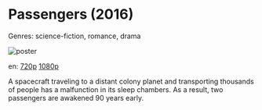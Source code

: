 # Passengers (2016)

Genres: science-fiction, romance, drama

![poster](http://image.tmdb.org/t/p/w500/7V7Ywv6Ribcl9dpe4g3XPf56cvL.jpg)

en:
  [720p](magnet:?xt=urn:btih:0CA260B68B386AFA40BD3C64FDA4FFBB7F0C97DA&tr=udp://glotorrents.pw:6969/announce&tr=udp://tracker.opentrackr.org:1337/announce&tr=udp://torrent.gresille.org:80/announce&tr=udp://tracker.openbittorrent.com:80&tr=udp://tracker.coppersurfer.tk:6969&tr=udp://tracker.leechers-paradise.org:6969&tr=udp://p4p.arenabg.ch:1337&tr=udp://tracker.internetwarriors.net:1337)
  [1080p](magnet:?xt=urn:btih:FFCDCB5312F25DB37034552849843981BD401C9D&tr=udp://glotorrents.pw:6969/announce&tr=udp://tracker.opentrackr.org:1337/announce&tr=udp://torrent.gresille.org:80/announce&tr=udp://tracker.openbittorrent.com:80&tr=udp://tracker.coppersurfer.tk:6969&tr=udp://tracker.leechers-paradise.org:6969&tr=udp://p4p.arenabg.ch:1337&tr=udp://tracker.internetwarriors.net:1337)
  


A spacecraft traveling to a distant colony planet and transporting thousands of people has a malfunction in its sleep chambers. As a result, two passengers are awakened 90 years early.